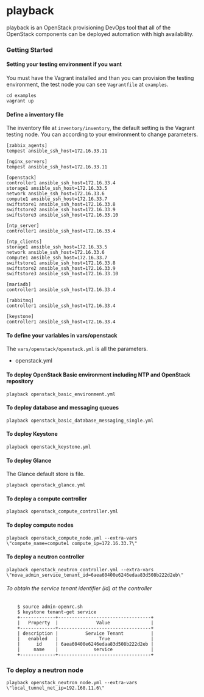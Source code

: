 # playback
playback is an OpenStack provisioning DevOps tool that all of the OpenStack components can be deployed automation with high availability.

### Getting Started

#### Setting your testing environment if you want
You must have the Vagrant installed and than you can provision  the testing environment, the test node you can see `Vagrantfile` at `examples`.

    cd examples
    vagrant up
 
    
#### Define a inventory file
The inventory file at `inventory/inventory`, the default setting is the Vagrant testing node. You can according to your environment to change parameters.
```
[zabbix_agents]
tempest ansible_ssh_host=172.16.33.11

[nginx_servers]
tempest ansible_ssh_host=172.16.33.11

[openstack]
controller1 ansible_ssh_host=172.16.33.4
storage1 ansible_ssh_host=172.16.33.5
network ansible_ssh_host=172.16.33.6
compute1 ansible_ssh_host=172.16.33.7
swiftstore1 ansible_ssh_host=172.16.33.8
swiftstore2 ansible_ssh_host=172.16.33.9
swiftstore3 ansible_ssh_host=172.16.33.10

[ntp_server]
controller1 ansible_ssh_host=172.16.33.4

[ntp_clients]
storage1 ansible_ssh_host=172.16.33.5
network ansible_ssh_host=172.16.33.6
compute1 ansible_ssh_host=172.16.33.7
swiftstore1 ansible_ssh_host=172.16.33.8
swiftstore2 ansible_ssh_host=172.16.33.9
swiftstore3 ansible_ssh_host=172.16.33.10

[mariadb]
controller1 ansible_ssh_host=172.16.33.4

[rabbitmq]
controller1 ansible_ssh_host=172.16.33.4

[keystone]
controller1 ansible_ssh_host=172.16.33.4
```
    
#### To define your variables in vars/openstack
The `vars/openstack/openstack.yml` is all the parameters.
* openstack.yml

#### To deploy OpenStack Basic environment including NTP and OpenStack repository
    playback openstack_basic_environment.yml

#### To deploy database and messaging queues
    playback openstack_basic_database_messaging_single.yml

#### To deploy Keystone
    playback openstack_keystone.yml
    
#### To deploy Glance
The Glance default store is file.

    playback openstack_glance.yml

#### To deploy a compute controller
    playback openstack_compute_controller.yml
    
#### To deploy compute nodes
    playback openstack_compute_node.yml --extra-vars \"compute_name=compute1 compute_ip=172.16.33.7\"
    
#### To deploy a neutron controller
    playback openstack_neutron_controller.yml --extra-vars \"nova_admin_service_tenant_id=6aea60400e6246edaa83d508b222d2eb\"

###### To obtain the service tenant identifier (id) at the controller
        $ source admin-openrc.sh
        $ keystone tenant-get service
        +-------------+----------------------------------+
        |   Property  |              Value               |
        +-------------+----------------------------------+
        | description |          Service Tenant          |
        |   enabled   |               True               |
        |      id     | 6aea60400e6246edaa83d508b222d2eb |
        |     name    |             service              |
        +-------------+----------------------------------+
### To deploy a neutron node
    playback openstack_neutron_node.yml --extra-vars \"local_tunnel_net_ip=192.168.11.6\"
    